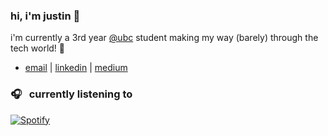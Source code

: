 ### hi, i'm justin 👋

i'm currently a 3rd year [@ubc](https://www.bme.ubc.ca/) student making my way (barely) through the tech world! 💙

- [email](mailto:justincho63@gmail.com) | [linkedin](https://www.linkedin.com/in/justinccho) | [medium](https://medium.com/@justinccho)

### 🎧 &nbsp; currently listening to
[![Spotify](https://novatorem-blush.vercel.app/api/spotify)](https://open.spotify.com/user/justinlisteningtomusic123)






